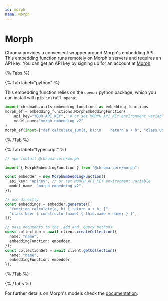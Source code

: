 ```yaml
---
id: morph
name: Morph
---
```


# Morph

Chroma provides a convenient wrapper around Morph's embedding API. This embedding function runs remotely on Morph's servers and requires an API key. You can get an API key by signing up for an account at [Morph](https://morphllm.com/?utm_source=docs.trychroma.com).

{% Tabs %}

{% Tab label="python" %}

This embedding function relies on the `openai` python package, which you can install with `pip install openai`.

```python
import chromadb.utils.embedding_functions as embedding_functions
morph_ef = embedding_functions.MorphEmbeddingFunction(
    api_key="YOUR_API_KEY",  # or set MORPH_API_KEY environment variable
    model_name="morph-embedding-v2"
)
morph_ef(input=["def calculate_sum(a, b):\n    return a + b", "class User:\n    def __init__(self, name):\n        self.name = name"])
```

{% /Tab %}

{% Tab label="typescript" %}

```typescript
// npm install @chroma-core/morph

import { MorphEmbeddingFunction } from "@chroma-core/morph";

const embedder = new MorphEmbeddingFunction({
  api_key: "apiKey", // or set MORPH_API_KEY environment variable
  model_name: "morph-embedding-v2",
});

// use directly
const embeddings = embedder.generate([
  "function calculate(a, b) { return a + b; }",
  "class User { constructor(name) { this.name = name; } }",
]);

// pass documents to the .add and .query methods
const collection = await client.createCollection({
  name: "name",
  embeddingFunction: embedder,
});
const collectionGet = await client.getCollection({
  name: "name",
  embeddingFunction: embedder,
});
```

{% /Tab %}

{% /Tabs %}

For further details on Morph's models check the [documentation](https://docs.morphllm.com/api-reference/endpoint/embedding?utm_source=docs.trychroma.com).
